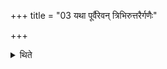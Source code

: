 +++
title = "03 यथा पूर्वैरेवन् त्रिभिरुत्तरैर्गणैः"

+++

<details><summary>थिते</summary>

यथा पूर्वैरेवं त्रिभिरुत्तरैर्गणैः ३
</details>
